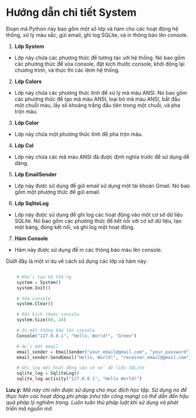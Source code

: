 # Hướng dẫn chi tiết System

Đoạn mã Python này bao gồm một số lớp và hàm cho các hoạt động hệ thống, xử lý màu sắc, gửi email, ghi log SQLite, và in thông báo lên console.

1. **Lớp System**
- Lớp này chứa các phương thức để tương tác với hệ thống. Nó bao gồm các phương thức để xóa console, đặt kích thước console, khởi động lại chương trình, và thực thi các lệnh hệ thống.

2. **Lớp Colors**
- Lớp này chứa các phương thức tĩnh để xử lý mã màu ANSI. Nó bao gồm các phương thức để tạo mã màu ANSI, loại bỏ mã màu ANSI, bắt đầu một chuỗi màu, lấy số khoảng trắng đầu tiên trong một chuỗi, và pha trộn màu.

3. **Lớp Color**
- Lớp này chứa một phương thức tĩnh để pha trộn màu.

4. **Lớp Col**
- Lớp này chứa các mã màu ANSI đã được định nghĩa trước để sử dụng dễ dàng.

5. **Lớp EmailSender**
- Lớp này được sử dụng để gửi email sử dụng một tài khoản Gmail. Nó bao gồm một phương thức để gửi email.

6. **Lớp SqliteLog**
- Lớp này được sử dụng để ghi log các hoạt động vào một cơ sở dữ liệu SQLite. Nó bao gồm các phương thức để kết nối với cơ sở dữ liệu, tạo một bảng, đóng kết nối, và ghi log một hoạt động.

7. **Hàm Console**
- Hàm này được sử dụng để in các thông báo màu lên console.

Dưới đây là một ví dụ về cách sử dụng các lớp và hàm này:

```python

    # Khởi tạo hệ thống
    system = System()
    system.Init()

    # Xóa console
    system.Clear()

    # Đặt kích thước console
    system.Size(80, 24)

    # In một thông báo lên console
    Console("127.0.0.1", "Hello, World!", "Green")

    # Gửi một email
    email_sender = EmailSender("your_email@gmail.com", "your_password")
    email_sender.SendEmail("Hello, World!", "receiver_email@gmail.com")

    # Ghi log một hoạt động vào cơ sở dữ liệu SQLite
    sqlite_log = SqliteLog()
    sqlite_log.activity("127.0.0.1", "Hello World!")
```

**Lưu ý:** *Mã này chỉ nên được sử dụng cho mục đích học tập. Sử dụng nó để thực hiện các hoạt động phi pháp (như tấn công mạng) có thể dẫn đến hậu quả pháp lý nghiêm trọng. Luôn tuân thủ pháp luật khi sử dụng và phát triển mã nguồn mở.*